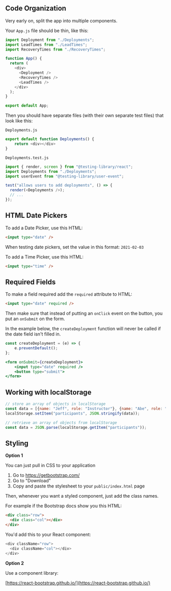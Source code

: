 ## Code Organization

Very early on, split the app into multiple components.

Your `App.js` file should be thin, like this:

```js
import Deployment from "./Deployments";
import LeadTimes from "./LeadTimes";
import RecoveryTimes from "./RecoveryTimes";

function App() {
  return (
    <div>
      <Deployment />
      <RecoveryTimes />
      <LeadTimes />
    </div>
  );
}

export default App;
```

Then you should have separate files (with their own separate test files) that look like this:

`Deployments.js`

```js
export default function Deployments() {
    return <div></div>
}
```

`Deployments.test.js`

```js
import { render, screen } from "@testing-library/react";
import Deployments from "./Deployments";
import userEvent from "@testing-library/user-event";

test("allows users to add deployments", () => {
  render(<Deployments />);
  // ...
});
```

## HTML Date Pickers

To add a Date Picker, use this HTML:

```html
<input type="date" />
```

When testing date pickers, set the value in this format: `2021-02-03`

To add a Time Picker, use this HTML:

```html
<input type="time" />
```

## Required Fields

To make a field required add the `required` attribute to HTML:

```html
<input type="date" required />
```

Then make sure that instead of putting an `onClick` event on the button, you put an `onSubmit` on the form.

In the example below, the `createDeployment` function will never be called if the date field isn't filled in.

```jsx
const createDeployment = (e) => {
    e.preventDefault();
};

<form onSubmit={createDeployment}>
    <input type="date" required />
    <button type="submit">
</form>
```

## Working with localStorage

```js
// store an array of objects in localStorage
const data = [{name: "Jeff", role: "Instructor"}, {name: "Abe", role: "Student"}];
localStorage.setItem("participants", JSON.stringify(data));

// retrieve an array of objects from localStorage
const data = JSON.parse(localStorage.getItem("participants"));
```

## Styling

**Option 1**

You can just pull in CSS to your application

1. Go to https://getbootstrap.com/
1. Go to "Download"
1. Copy and paste the stylesheet to your `public/index.html` page

Then, whenever you want a styled component, just add the class names.

For example if the Bootstrap docs show you this HTML:

```html
<div class="row">
  <div class="col"></div>
</div>
```

You'd add this to your React component:

```js
<div className="row">
  <div className="col"></div>
</div>
```

**Option 2**

Use a component library:

[https://react-bootstrap.github.io/](https://react-bootstrap.github.io/)

